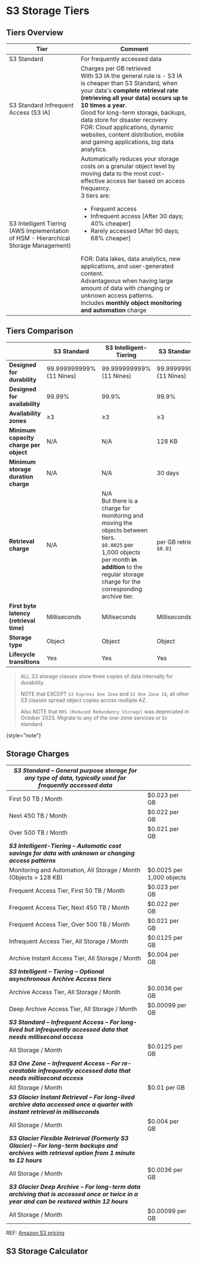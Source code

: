 # S3 Storage Tiers

## Tiers Overview
| Tier                                                                                     | Comment                                                                                                                                                                                                                                                                                                                                                                                                                                                                                                                                                            |
|------------------------------------------------------------------------------------------|--------------------------------------------------------------------------------------------------------------------------------------------------------------------------------------------------------------------------------------------------------------------------------------------------------------------------------------------------------------------------------------------------------------------------------------------------------------------------------------------------------------------------------------------------------------------|
| S3 Standard                                                                              | For frequently accessed data                                                                                                                                                                                                                                                                                                                                                                                                                                                                                                                                       |
| S3 Standard Infrequent Access (S3 IA)                                                    | Charges per GB retrieved<br/>With S3 IA the general rule is  - S3 IA is cheaper than S3 Standard, when your data's **complete retrieval rate (retrieving all your data) occurs up to 10 times a year**.<br/>Good for long-term storage, backups, data store for disaster recovery<br/>FOR: Cloud applications, dynamic websites, content distribution, mobile and gaming applications, big data analytics.                                                                                                                                                         |
| S3 Intelligent Tiering<br/>(AWS Implementation of HSM - Hierarchical Storage Management) | Automatically reduces your storage costs on a granular object level by moving data to the most cost-effective access tier based on access frequency.<br/>3 tiers are:<ul><li>Frequent access</li><li>Infrequent access [After 30 days; 40% cheaper]</li><li>Rarely accessed [After 90 days; 68% cheaper]</li></ul><br/>FOR: Data lakes, data analytics, new applications, and user-generated content.<br/>Advantageous when having large amount of data with changing or unknown access patterns.<br/>Includes **monthly object monitoring and automation** charge |

## Tiers Comparison

|                                         | **S3 Standard**              | **S3 Intelligent-Tiering**                                                                                                                                                                                     | **S3 Standard-IA**           | **S3 One Zone-IA**           | **S3 Glacier Instant Retrieval** | **S3 Glacier Flexible Retrieval**     | **S3 Glacier Deep Archive**               |
|-----------------------------------------|------------------------------|----------------------------------------------------------------------------------------------------------------------------------------------------------------------------------------------------------------|------------------------------|------------------------------|----------------------------------|---------------------------------------|-------------------------------------------|
| **Designed for durability**             | 99.999999999%<br/>(11 Nines) | 99.999999999%<br/>(11 Nines)                                                                                                                                                                                   | 99.999999999%<br/>(11 Nines) | 99.999999999%<br/>(11 Nines) | 99.999999999%<br/>(11 Nines)     | 99.999999999%<br/>(11 Nines)          | 99.999999999%<br/>(11 Nines)              |
| **Designed for availability**           | 99.99%                       | 99.9%                                                                                                                                                                                                          | 99.9%                        | 99.5%                        | 99.9%                            | 99.99%                                | 99.99%                                    |
| **Availability zones**                  | ≥3                           | ≥3                                                                                                                                                                                                             | ≥3                           | 1                            | ≥3                               | ≥3                                    | ≥3                                        |
| **Minimum capacity charge per object**  | N/A                          | N/A                                                                                                                                                                                                            | 128 KB                       | 128 KB                       | 128 KB                           | 40 KB                                 | 40 KB                                     |
| **Minimum storage duration charge**     | N/A                          | N/A                                                                                                                                                                                                            | 30 days                      | 30 days                      | 90 days                          | 90 days                               | 180 days                                  |
| **Retrieval charge**                    | N/A                          | N/A<br/>But there is a charge for monitoring and moving the objects between tiers.<br/>`$0.0025` per 1,000 objects per month **in addition** to the regular storage charge for the corresponding archive tier. | per GB retrieved<br/>`$0.01` | per GB retrieved<br/>`$0.01` | per GB retrieved<br/>`$0.03`     | per GB retrieved <br/>`$0.01` -`0.03` | per GB retrieved <br/>`$0.0025` - `$0.02` |
| **First byte latency (retrieval time)** | Milliseconds                 | Milliseconds                                                                                                                                                                                                   | Milliseconds                 | Milliseconds                 | Milliseconds                     | Minutes or Hours                      | Hours                                     |
| **Storage type**                        | Object                       | Object                                                                                                                                                                                                         | Object                       | Object                       | Object                           | Object                                | Object                                    |
| **Lifecycle transitions**               | Yes                          | Yes                                                                                                                                                                                                            | Yes                          | Yes                          | Yes                              | Yes                                   | Yes                                       |

> ALL S3 storage classes store three copies of data internally for durability.
> 
> NOTE that EXCEPT `S3 Express One Zone` and `S3 One Zone IA`, all other S3 classes spread object copies across multiple AZ.
> 
> Also NOTE that `RRS (Reduced Redundancy Storage)` was deprecated in October 2023. Migrate to any of the one-zone services or to standard.
> 
{style="note"}
## Storage Charges

| ***S3 Standard – General purpose storage for any type of data, typically used for frequently accessed data***                                  |                           |
|------------------------------------------------------------------------------------------------------------------------------------------------|---------------------------|
| First 50 TB / Month                                                                                                                            | $0.023 per GB             |
| Next 450 TB / Month                                                                                                                            | $0.022 per GB             |
| Over 500 TB / Month                                                                                                                            | $0.021 per GB             |
| ***S3 Intelligent-Tiering – Automatic cost savings for data with unknown or changing access patterns***                                        |                           |
| Monitoring and Automation, All Storage / Month (Objects > 128 KB)                                                                              | $0.0025 per 1,000 objects |
| Frequent Access Tier, First 50 TB / Month                                                                                                      | $0.023 per GB             |
| Frequent Access Tier, Next 450 TB / Month                                                                                                      | $0.022 per GB             |
| Frequent Access Tier, Over 500 TB / Month                                                                                                      | $0.021 per GB             |
| Infrequent Access Tier, All Storage / Month                                                                                                    | $0.0125 per GB            |
| Archive Instant Access Tier, All Storage / Month                                                                                               | $0.004 per GB             |
| ***S3 Intelligent – Tiering – Optional asynchronous Archive Access tiers***                                                                    |                           |
| Archive Access Tier, All Storage / Month                                                                                                       | $0.0036 per GB            |
| Deep Archive Access Tier, All Storage / Month                                                                                                  | $0.00099 per GB           |
| ***S3 Standard – Infrequent Access – For long-lived but infrequently accessed data that needs millisecond access***                            |                           |
| All Storage / Month                                                                                                                            | $0.0125 per GB            |
| ***S3 One Zone – Infrequent Access – For re-creatable infrequently accessed data that needs millisecond access***                              |                           |
| All Storage / Month                                                                                                                            | $0.01 per GB              |
| ***S3 Glacier Instant Retrieval – For long-lived archive data accessed once a quarter with instant retrieval in milliseconds***                |                           |
| All Storage / Month                                                                                                                            | $0.004 per GB             |
| ***S3 Glacier Flexible Retrieval (Formerly S3 Glacier) – For long-term backups and archives with retrieval option from 1 minute to 12 hours*** |                           |
| All Storage / Month                                                                                                                            | $0.0036 per GB            |
| ***S3 Glacier Deep Archive – For long-term data archiving that is accessed once or twice in a year and can be restored within 12 hours***      |                           |
| All Storage / Month                                                                                                                            | $0.00099 per GB           |

REF: [Amazon S3 pricing](https://aws.amazon.com/s3/pricing/)

## S3 Storage Calculator

<resource src="S3 Storage Calculator.xlsx"></resource>